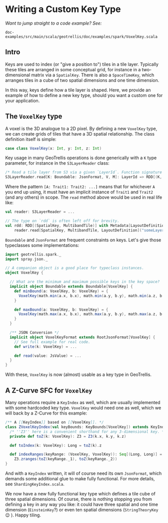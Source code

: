 Writing a Custom Key Type
=========================

*Want to jump straight to a code example? See:*
```
doc-examples/src/main/scala/geotrellis/doc/examples/spark/VoxelKey.scala
```

Intro
-----

Keys are used to index (or "give a position to") tiles in a tile layer.
Typically these tiles are arranged in some conceptual grid, for instance in
a two-dimensional matrix via a `SpatialKey`. There is also a `SpaceTimeKey`,
which arranges tiles in a cube of two spatial dimensions and one time
dimension.

In this way, keys define how a tile layer is shaped. Here, we provide an example of how
to define a new key type, should you want a custom one for your application.

The `VoxelKey` type
-------------------

A voxel is the 3D analogue to a 2D pixel. By defining a new `VoxelKey` type,
we can create grids of tiles that have a 3D spatial relationship. The class
definition itself is simple:

```scala
case class VoxelKey(x: Int, y: Int, z: Int)
```

Key usage in many GeoTrellis operations is done generically with a `K` type
parameter, for instance in the `S3LayerReader` class:

```scala
/* Read a tile layer from S3 via a given `LayerId`. Function signature slightly simplified. */
S3LayerReader.read[K: Boundable: JsonFormat, V, M]: LayerId => RDD[(K, V)] with Metadata[M]
```

Where the pattern `[A: Trait1: Trait2: ...]` means that for whichever `A`
you end up using, it must have an implicit instance of `Trait1` and `Trait2`
(and any others) in scope. The `read` method above would be used in real life like:

```scala
val reader: S3LayerReader = ...

// The type on `rdd` is often left off for brevity.
val rdd: RDD[(SpatialKey, MultibandTile)] with Metadata[LayoutDefinition] =
    reader.read[SpatialKey, MultibandTile, LayoutDefinition]("someLayer")
```

`Boundable` and `JsonFormat` are frequent constraints on keys. Let's give those
typeclasses some implementations:

```scala
import geotrellis.spark._
import spray.json._

// A companion object is a good place for typeclass instances.
object VoxelKey {

  // What are the minimum and maximum possible keys in the key space?
  implicit object Boundable extends Boundable[VoxelKey] {
    def minBound(a: VoxelKey, b: VoxelKey) = {
      VoxelKey(math.min(a.x, b.x), math.min(a.y, b.y), math.min(a.z, b.z))
    }

    def maxBound(a: VoxelKey, b: VoxelKey) = {
      VoxelKey(math.max(a.x, b.x), math.max(a.y, b.y), math.max(a.z, b.z))
    }
  }

  /** JSON Conversion */
  implicit object VoxelKeyFormat extends RootJsonFormat[VoxelKey] {
    // See full example for real code.
    def write(k: VoxelKey) = ...

    def read(value: JsValue) = ...
  }
}
```

With these, `VoxelKey` is now (almost) usable as a key type in GeoTrellis.

A Z-Curve SFC for `VoxelKey`
----------------------------

Many operations require a `KeyIndex` as well, which are usually implemented
with some hardcoded key type. `VoxelKey` would need one as well, which we will
back by a Z-Curve for this example:

```scala
/** A [[KeyIndex]] based on [[VoxelKey]]. */
class ZVoxelKeyIndex(val keyBounds: KeyBounds[VoxelKey]) extends KeyIndex[VoxelKey] {
  /* ''Z3'' here is a convenient shorthand for any 3-dimensional key. */
  private def toZ(k: VoxelKey): Z3 = Z3(k.x, k.y, k.z)

  def toIndex(k: VoxelKey): Long = toZ(k).z

  def indexRanges(keyRange: (VoxelKey, VoxelKey)): Seq[(Long, Long)] =
    Z3.zranges(toZ(keyRange._1), toZ(keyRange._2))
}
```

And with a `KeyIndex` written, it will of course need its own `JsonFormat`,
which demands some additional glue to make fully functional. For more
details, see `ShardingKeyIndex.scala`.

We now have a new fully functional key type which defines a tile cube of three
spatial dimensions. Of course, there is nothing stopping you from defining a
key in any way you like: it could have three spatial and one time dimension (`EinsteinKey`?)
or even ten spatial dimensions (`StringTheoryKey` :wink: ). Happy tiling.
